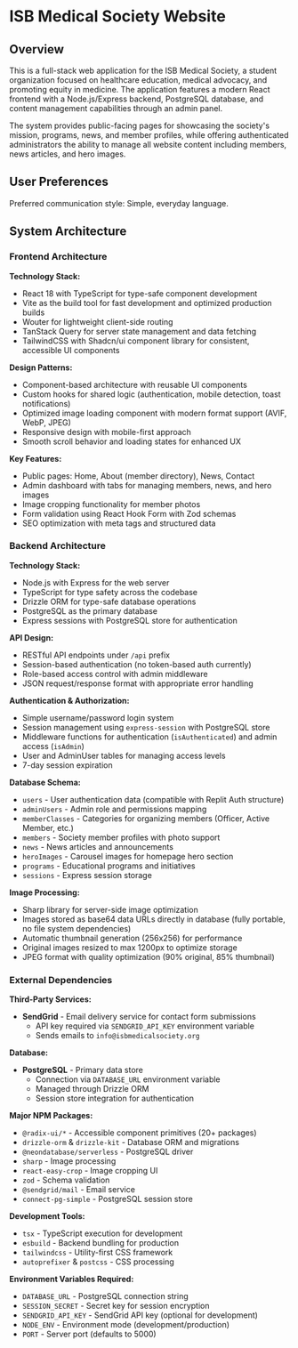 # ISB Medical Society Website

## Overview

This is a full-stack web application for the ISB Medical Society, a student organization focused on healthcare education, medical advocacy, and promoting equity in medicine. The application features a modern React frontend with a Node.js/Express backend, PostgreSQL database, and content management capabilities through an admin panel.

The system provides public-facing pages for showcasing the society's mission, programs, news, and member profiles, while offering authenticated administrators the ability to manage all website content including members, news articles, and hero images.

## User Preferences

Preferred communication style: Simple, everyday language.

## System Architecture

### Frontend Architecture

**Technology Stack:**
- React 18 with TypeScript for type-safe component development
- Vite as the build tool for fast development and optimized production builds
- Wouter for lightweight client-side routing
- TanStack Query for server state management and data fetching
- TailwindCSS with Shadcn/ui component library for consistent, accessible UI components

**Design Patterns:**
- Component-based architecture with reusable UI components
- Custom hooks for shared logic (authentication, mobile detection, toast notifications)
- Optimized image loading component with modern format support (AVIF, WebP, JPEG)
- Responsive design with mobile-first approach
- Smooth scroll behavior and loading states for enhanced UX

**Key Features:**
- Public pages: Home, About (member directory), News, Contact
- Admin dashboard with tabs for managing members, news, and hero images
- Image cropping functionality for member photos
- Form validation using React Hook Form with Zod schemas
- SEO optimization with meta tags and structured data

### Backend Architecture

**Technology Stack:**
- Node.js with Express for the web server
- TypeScript for type safety across the codebase
- Drizzle ORM for type-safe database operations
- PostgreSQL as the primary database
- Express sessions with PostgreSQL store for authentication

**API Design:**
- RESTful API endpoints under `/api` prefix
- Session-based authentication (no token-based auth currently)
- Role-based access control with admin middleware
- JSON request/response format with appropriate error handling

**Authentication & Authorization:**
- Simple username/password login system
- Session management using `express-session` with PostgreSQL store
- Middleware functions for authentication (`isAuthenticated`) and admin access (`isAdmin`)
- User and AdminUser tables for managing access levels
- 7-day session expiration

**Database Schema:**
- `users` - User authentication data (compatible with Replit Auth structure)
- `adminUsers` - Admin role and permissions mapping
- `memberClasses` - Categories for organizing members (Officer, Active Member, etc.)
- `members` - Society member profiles with photo support
- `news` - News articles and announcements
- `heroImages` - Carousel images for homepage hero section
- `programs` - Educational programs and initiatives
- `sessions` - Express session storage

**Image Processing:**
- Sharp library for server-side image optimization
- Images stored as base64 data URLs directly in database (fully portable, no file system dependencies)
- Automatic thumbnail generation (256x256) for performance
- Original images resized to max 1200px to optimize storage
- JPEG format with quality optimization (90% original, 85% thumbnail)

### External Dependencies

**Third-Party Services:**
- **SendGrid** - Email delivery service for contact form submissions
  - API key required via `SENDGRID_API_KEY` environment variable
  - Sends emails to `info@isbmedicalsociety.org`

**Database:**
- **PostgreSQL** - Primary data store
  - Connection via `DATABASE_URL` environment variable
  - Managed through Drizzle ORM
  - Session store integration for authentication

**Major NPM Packages:**
- `@radix-ui/*` - Accessible component primitives (20+ packages)
- `drizzle-orm` & `drizzle-kit` - Database ORM and migrations
- `@neondatabase/serverless` - PostgreSQL driver
- `sharp` - Image processing
- `react-easy-crop` - Image cropping UI
- `zod` - Schema validation
- `@sendgrid/mail` - Email service
- `connect-pg-simple` - PostgreSQL session store

**Development Tools:**
- `tsx` - TypeScript execution for development
- `esbuild` - Backend bundling for production
- `tailwindcss` - Utility-first CSS framework
- `autoprefixer` & `postcss` - CSS processing

**Environment Variables Required:**
- `DATABASE_URL` - PostgreSQL connection string
- `SESSION_SECRET` - Secret key for session encryption
- `SENDGRID_API_KEY` - SendGrid API key (optional for development)
- `NODE_ENV` - Environment mode (development/production)
- `PORT` - Server port (defaults to 5000)